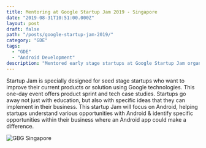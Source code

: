 ```yaml
---
title: Mentoring at Google Startup Jam 2019 - Singapore
date: "2019-08-31T10:51:00.000Z"
layout: post
draft: false
path: "/posts/google-startup-jam-2019/"
category: "GDE"
tags:
  - "GDE"
  - "Android Development"
description: "Mentored early stage startups at Google Startup Jam organized by Google Business Group Singapore"
---
```


Startup Jam is specially designed for seed stage startups who want to improve their current products or solution using Google technologies. This one-day event offers product sprint and tech case studies. Startups go away not just with education, but also with specific ideas that they can implement in their business. This startup Jam will focus on Android, helping startups understand various opportunities with Android & identify specific opportunities within their business where an Android app could make a difference.

![GBG Singapore](https://sfo2.digitaloceanspaces.com/advocu/gde/activity-photos/2019/09/13/369e8dbf1c66aaedc8ba.jpeg)
